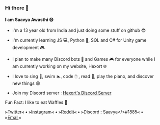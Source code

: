 ### Hi there 👋

#### I am Saavya Awasthi 😄

+ I'm a 13 year old from India and just doing some stuff on github 😎

+ I'm currently learning JS 💻, Python 🐍, SQL and C# for Unity game development 🎮

+ I plan to make many Discord bots 🤖 and Games 🎮 for everyone while I am currently working on my website, Hexort 🌐

+ I love to sing 🎤, swim 🏊, code 🖱️ , read 📖, play the piano, and discover new things 😃

+ Join my Discord server : [Hexort's Discord Server](https://discord.gg/shdC7Gcnp2)    


Fun Fact: I like to eat Waffles 🧇


⫸[Twitter](https://twitter.com/SaavyaAwasthi)⫷   •   ⫸[Instagram](https://www.instagram.com/saavyaawasthi_/)⫷   •   ⫸[Reddit](https://www.reddit.com/user/SaavyaAwasthi)⫷   •    ⫸Discord : Saavya</>#1885⫷ • ⫸[Email](https://mail.google.com/mail/u/0/#inbox?compose=CllgCJlFDFLXZRdkxVQNVkZLqXNPWRhvDCJGmpRznhwTvssrtnhTbsctcHBTpknqrXVJsgTclQq)⫷



<!--
**SaavyaAwasthi/SaavyaAwasthi** is a ✨ _special_ ✨ repository because its `README.md` (this file) appears on your GitHub profile.

Here are some ideas to get you started:

- 🔭 I’m currently working on ...
- 🌱 I’m currently learning ...
- 👯 I’m looking to collaborate on ...
- 🤔 I’m looking for help with ...
- 💬 Ask me about ...
- 📫 How to reach me: ...
- 😄 Pronouns: ...
- ⚡ Fun fact: ...
-->
